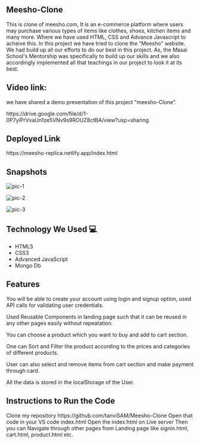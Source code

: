 <h2>Meesho-Clone   </h2>

<p>
   This is clone of meesho.com, It is an e-commerce platform where users may purchase various types of items like clothes, shoes, kitchen items and many more. Where we have used HTML, CSS and Advance Javascript to acheive this. In this project we have tried to clone the “Meesho” website. We had build up all our efforts to do our best in this project. As, the Masai School's Mentorship was specifically to build up our skills and we also accordingly implemented all that teachings in our project to look it at its best.
</p>


<h2>Video link:  </h2>
<p> we have shared a demo presentation of this project "meesho-Clone". </p>
https://drive.google.com/file/d/1-0P7yiPrVxaUn1ze5VNv9s9ROUZ8ctBA/view?usp=sharing


<h2> Deployed Link </h2>
https://meesho-replica.netlify.app/index.html


<h2> Snapshots </h2>

![pic-1](https://user-images.githubusercontent.com/91047001/166081534-2617f82c-b68c-438f-901a-44462f0a276a.JPG)


![pic-2](https://user-images.githubusercontent.com/91047001/166081888-ebeb1e3f-7718-4140-9f60-398f44de8559.JPG)

![pic-3](https://user-images.githubusercontent.com/91047001/166081897-13eaa3a4-8a93-4795-8ae0-a92d834e6f7f.JPG)



<h2> Technology We Used 💻 </h2>

<ul>
  <li> HTML5 </li>
  <li> CSS3 </li>
  <li> Advanced JavaScript </li>
  <li> Mongo Db </li>
</ul>
  
  
<h2>Features  </h2>
<p>
You will be able to create your account using login and signup option, used API calls for validating user credentials.

Used Reusable Components in landing page such that it can be reused in any other pages easily without repeatation.

You can choose a product which you want to buy and add to cart section.

One can Sort and Filter the product according to the prices and categories of different products.

User can also select and remove items from cart section and make payment through card.

All the data is stored in the localStorage of the User.
</p>


<h2> Instructions to Run the Code </h2>
<p>    
Clone my repository https://github.com/tanviSAM/Meesho-Clone
Open that code in your VS code index.html
Open the index.html on Live server
Then you can Navigate through other pages from Landing page like signin.html, cart.html, product.html etc.
</p>
